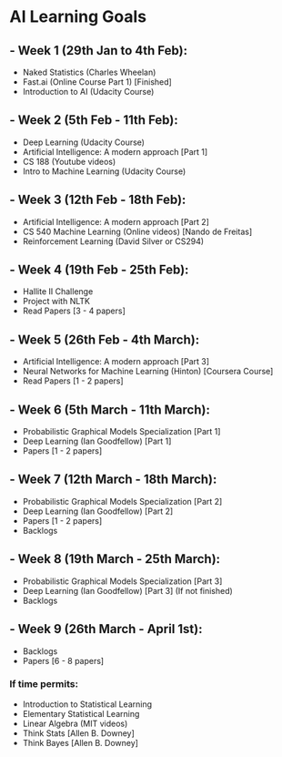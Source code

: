 # AI Learning Goals

## - Week 1 (29th Jan to 4th Feb):
- Naked Statistics (Charles Wheelan)
- Fast.ai (Online Course Part 1) [Finished]
- Introduction to AI (Udacity Course)

## - Week 2 (5th Feb - 11th Feb):
- Deep Learning (Udacity Course)
- Artificial Intelligence: A modern approach [Part 1]
- CS 188 (Youtube videos)
- Intro to Machine Learning (Udacity Course)

## - Week 3 (12th Feb - 18th Feb):
- Artificial Intelligence: A modern approach [Part 2]
- CS 540 Machine Learning (Online videos) [Nando de Freitas]
- Reinforcement Learning (David Silver or CS294)

## - Week 4 (19th Feb - 25th Feb):
- Hallite II Challenge
- Project with NLTK
- Read Papers [3 - 4 papers]

## - Week 5 (26th Feb - 4th March):
- Artificial Intelligence: A modern approach [Part 3]
- Neural Networks for Machine Learning (Hinton) [Coursera Course]
- Read Papers [1 - 2 papers]

## - Week 6 (5th March - 11th March):
- Probabilistic Graphical Models Specialization [Part 1]
- Deep Learning (Ian Goodfellow) [Part 1]
- Papers [1 - 2 papers]

## - Week 7 (12th March - 18th March):
- Probabilistic Graphical Models Specialization [Part 2]
- Deep Learning (Ian Goodfellow) [Part 2]
- Papers [1 - 2 papers]
- Backlogs

## - Week 8 (19th March - 25th March):
- Probabilistic Graphical Models Specialization [Part 3]
- Deep Learning (Ian Goodfellow) [Part 3] (If not finished)
- Backlogs

## - Week 9 (26th March - April 1st):
- Backlogs
- Papers [6 - 8 papers]


### If time permits:
- Introduction to Statistical Learning
- Elementary Statistical Learning
- Linear Algebra (MIT videos)
- Think Stats [Allen B. Downey]
- Think Bayes [Allen B. Downey]
